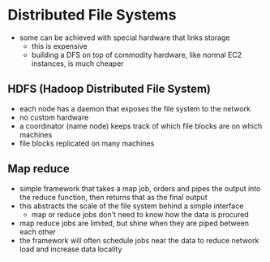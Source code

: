 # Distributed File Systems

- some can be achieved with special hardware that links storage
  - this is expensive
  - building a DFS on top of commodity hardware, like normal EC2 instances, is much cheaper

## HDFS (Hadoop Distributed File System)

- each node has a daemon that exposes the file system to the network
- no custom hardware
- a coordinator (name node) keeps track of which file blocks are on which machines
- file blocks replicated on many machines

## Map reduce

- simple framework that takes a map job, orders and pipes the output into the reduce function, then returns that as the final output
- this abstracts the scale of the file system behind a simple interface
  - map or reduce jobs don't need to know how the data is procured
- map reduce jobs are limited, but shine when they are piped between each other
- the framework will often schedule jobs near the data to reduce network load and increase data locality

